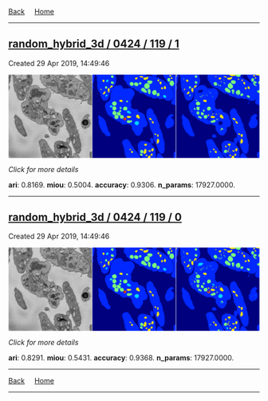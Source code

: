 
[Back](..)&nbsp;&nbsp;&nbsp;&nbsp;&nbsp;[Home](https://leapmanlab.github.io/snapshots)

---

<div class="summary"><a href="1"><h2>random_hybrid_3d / 0424 / 119 / 1</h2></a><p>Created 29 Apr 2019, 14:49:46
</p><a href="1"><img src="1/media/summary.png" align="center"></a><p>
<i>Click for more details</i>
</p></div>

**ari**: 0.8169. **miou**: 0.5004. **accuracy**: 0.9306. **n_params**: 17927.0000. 

---

<div class="summary"><a href="0"><h2>random_hybrid_3d / 0424 / 119 / 0</h2></a><p>Created 29 Apr 2019, 14:49:46
</p><a href="0"><img src="0/media/summary.png" align="center"></a><p>
<i>Click for more details</i>
</p></div>

**ari**: 0.8291. **miou**: 0.5431. **accuracy**: 0.9368. **n_params**: 17927.0000. 

---

[Back](..)&nbsp;&nbsp;&nbsp;&nbsp;&nbsp;[Home](https://leapmanlab.github.io/snapshots)

---